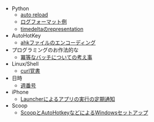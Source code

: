 - Python
    - [auto reload](https://twitter.com/tamatq1/status/1118297355059482625)
    - [ログフォーマット例](ログフォーマット)
    - [timedeltaのrepresentation](https://twitter.com/tamatq1/status/1112879419398352896)
- AutoHotKey
    - [ahkファイルのエンコーディング](https://twitter.com/tamatq1/status/1112153526740803584)
- プログラミングのお作法的な
    - [冪等なバッチについての考え事](https://twitter.com/tamatq1/status/1115415499964182528)
- Linux/Shell
    - [curl覚書](https://twitter.com/tamatq1/status/1129547751572664322)
- 日時
    - [週番号](https://twitter.com/tamatq1/status/1132464094898864128)
- iPhone
    - [Launcherによるアプリの実行の定期通知](https://twitter.com/tamatq1/status/1143318456814583808)
- Scoop
    - [ScoopとAutoHotkeyなどによるWindowsセットアップ](https://twitter.com/tamatq1/status/1146218436709629952)
